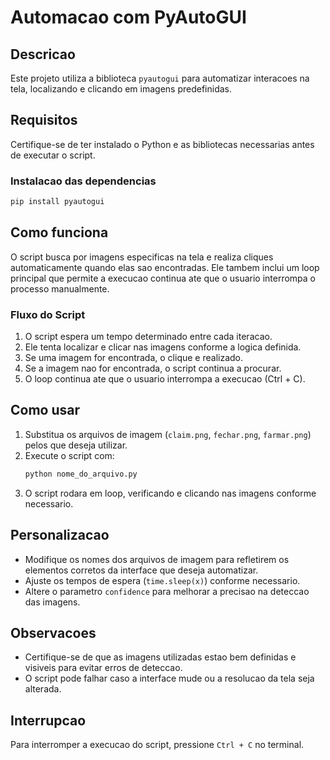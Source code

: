 # Automacao com PyAutoGUI

## Descricao
Este projeto utiliza a biblioteca `pyautogui` para automatizar interacoes na tela, localizando e clicando em imagens predefinidas.

## Requisitos
Certifique-se de ter instalado o Python e as bibliotecas necessarias antes de executar o script.

### Instalacao das dependencias
```bash
pip install pyautogui
```

## Como funciona
O script busca por imagens especificas na tela e realiza cliques automaticamente quando elas sao encontradas. Ele tambem inclui um loop principal que permite a execucao continua ate que o usuario interrompa o processo manualmente.

### Fluxo do Script
1. O script espera um tempo determinado entre cada iteracao.
2. Ele tenta localizar e clicar nas imagens conforme a logica definida.
3. Se uma imagem for encontrada, o clique e realizado.
4. Se a imagem nao for encontrada, o script continua a procurar.
5. O loop continua ate que o usuario interrompa a execucao (Ctrl + C).

## Como usar
1. Substitua os arquivos de imagem (`claim.png`, `fechar.png`, `farmar.png`) pelos que deseja utilizar.
2. Execute o script com:
   ```bash
   python nome_do_arquivo.py
   ```
3. O script rodara em loop, verificando e clicando nas imagens conforme necessario.

## Personalizacao
- Modifique os nomes dos arquivos de imagem para refletirem os elementos corretos da interface que deseja automatizar.
- Ajuste os tempos de espera (`time.sleep(x)`) conforme necessario.
- Altere o parametro `confidence` para melhorar a precisao na deteccao das imagens.

## Observacoes
- Certifique-se de que as imagens utilizadas estao bem definidas e visiveis para evitar erros de deteccao.
- O script pode falhar caso a interface mude ou a resolucao da tela seja alterada.

## Interrupcao
Para interromper a execucao do script, pressione `Ctrl + C` no terminal.

